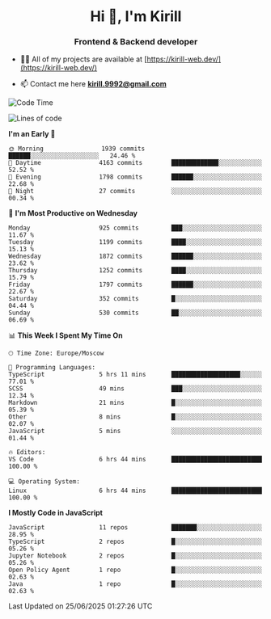 <h1 align="center">Hi 👋, I'm Kirill</h1>
<h3 align="center">Frontend & Backend developer</h3>

- 👨‍💻 All of my projects are available at [https://kirill-web.dev/](https://kirill-web.dev/)

- 📫 Contact me here **kirill.9992@gmail.com**











<!--START_SECTION:waka-->
![Code Time](http://img.shields.io/badge/Code%20Time-2%2C261%20hrs%2037%20mins-blue)

![Lines of code](https://img.shields.io/badge/From%20Hello%20World%20I%27ve%20Written-5.0%20million%20lines%20of%20code-blue)

**I'm an Early 🐤** 

```text
🌞 Morning                1939 commits        ██████░░░░░░░░░░░░░░░░░░░   24.46 % 
🌆 Daytime                4163 commits        █████████████░░░░░░░░░░░░   52.52 % 
🌃 Evening                1798 commits        ██████░░░░░░░░░░░░░░░░░░░   22.68 % 
🌙 Night                  27 commits          ░░░░░░░░░░░░░░░░░░░░░░░░░   00.34 % 
```
📅 **I'm Most Productive on Wednesday** 

```text
Monday                   925 commits         ███░░░░░░░░░░░░░░░░░░░░░░   11.67 % 
Tuesday                  1199 commits        ████░░░░░░░░░░░░░░░░░░░░░   15.13 % 
Wednesday                1872 commits        ██████░░░░░░░░░░░░░░░░░░░   23.62 % 
Thursday                 1252 commits        ████░░░░░░░░░░░░░░░░░░░░░   15.79 % 
Friday                   1797 commits        ██████░░░░░░░░░░░░░░░░░░░   22.67 % 
Saturday                 352 commits         █░░░░░░░░░░░░░░░░░░░░░░░░   04.44 % 
Sunday                   530 commits         ██░░░░░░░░░░░░░░░░░░░░░░░   06.69 % 
```


📊 **This Week I Spent My Time On** 

```text
🕑︎ Time Zone: Europe/Moscow

💬 Programming Languages: 
TypeScript               5 hrs 11 mins       ███████████████████░░░░░░   77.01 % 
SCSS                     49 mins             ███░░░░░░░░░░░░░░░░░░░░░░   12.34 % 
Markdown                 21 mins             █░░░░░░░░░░░░░░░░░░░░░░░░   05.39 % 
Other                    8 mins              █░░░░░░░░░░░░░░░░░░░░░░░░   02.07 % 
JavaScript               5 mins              ░░░░░░░░░░░░░░░░░░░░░░░░░   01.44 % 

🔥 Editors: 
VS Code                  6 hrs 44 mins       █████████████████████████   100.00 % 

💻 Operating System: 
Linux                    6 hrs 44 mins       █████████████████████████   100.00 % 
```

**I Mostly Code in JavaScript** 

```text
JavaScript               11 repos            ███████░░░░░░░░░░░░░░░░░░   28.95 % 
TypeScript               2 repos             █░░░░░░░░░░░░░░░░░░░░░░░░   05.26 % 
Jupyter Notebook         2 repos             █░░░░░░░░░░░░░░░░░░░░░░░░   05.26 % 
Open Policy Agent        1 repo              █░░░░░░░░░░░░░░░░░░░░░░░░   02.63 % 
Java                     1 repo              █░░░░░░░░░░░░░░░░░░░░░░░░   02.63 % 
```




 Last Updated on 25/06/2025 01:27:26 UTC
<!--END_SECTION:waka-->
